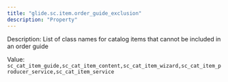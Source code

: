 ```yaml
---
title: "glide.sc.item.order_guide_exclusion"
description: "Property"
---
```


Description: List of class names for catalog items that cannot be included in an order guide

Value: `sc_cat_item_guide,sc_cat_item_content,sc_cat_item_wizard,sc_cat_item_producer_service,sc_cat_item_service`